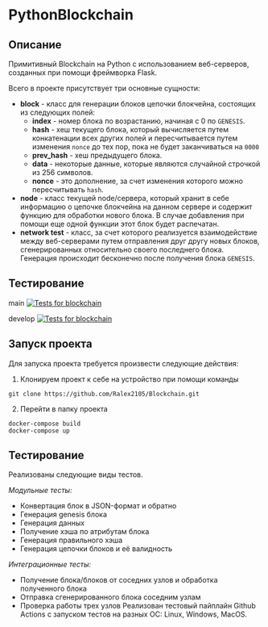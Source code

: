 # PythonBlockchain

## Описание
Примитивный Blockchain на Python с использованием веб-серверов, созданных при помощи фреймворка Flask.

Всего в проекте присутствует три основные сущности:
- **block** - класс для генерации блоков цепочки блокчейна, состоящих из следующих полей:
    - **index** - номер блока по возрастанию, начиная с 0 по `GENESIS`.
    - **hash** - хеш текущего блока, который вычисляется путем конкатенации всех других полей и пересчитывается путем изменения `nonce` до тех пор, пока не будет заканчиваться на `0000`
    - **prev_hash** - хеш предыдущего блока.
    - **data** - некоторые данные, которые являются случайной строчкой из 256 символов.
    - **nonce** - это дополнение, за счет изменения которого можно пересчитывать `hash`.
- **node** - класс текущей node/сервера, который хранит в себе информацию о цепочке блокчейна на данном сервере и содержит функцию для обработки нового блока. В случае добавления при помощи еще одной функции этот блок будет распечатан.
- **network test** - класс, за счет которого реализуется взаимодействие между веб-серверами путем отправления друг другу новых блоков, сгенерированных относительно своего последнего блока. Генерация происходит бесконечно после получения блока `GENESIS`.

## Тестирование

main [![Tests for blockchain](https://github.com/Ralex2105/Blockchain/actions/workflows/python-app.yml/badge.svg?branch=main)](https://github.com/Ralex2105/Blockchain/actions/workflows/python-app.yml)

develop [![Tests for blockchain](https://github.com/Ralex2105/Blockchain/actions/workflows/python-app.yml/badge.svg?branch=develop)](https://github.com/Ralex2105/Blockchain/actions/workflows/python-app.yml)

## Запуск проекта
Для запуска проекта требуется произвести следующие действия:

1)  Клонируем проект к себе на устройство при помощи команды

```git clone https://github.com/Ralex2105/Blockchain.git```

2) Перейти в папку проекта

```
docker-compose build
docker-compose up   
```

## Тестирование

Реализованы следующие виды тестов.

*Модульные тесты:*
* Конвертация блок в JSON-формат и обратно
* Генерация genesis блока
* Генерация данных
* Получение хэша по атрибутам блока
* Генерация правильного хэша
* Генерация цепочки блоков и её валидность

*Интеграционные тесты:*
* Получение блока/блоков от соседних узлов и обработка полученного блока
* Отправка сгенерированного блока соседним узлам
* Проверка работы трех узлов
  Реализован тестовый пайплайн Github Actions с запуском тестов на разных ОС: Linux, Windows, MacOS.